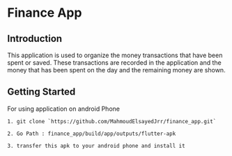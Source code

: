 # **Finance App**


## **Introduction**

  This application is used to organize the money transactions that have been spent or saved. These transactions are recorded in the application and the money that has been spent on the day and the remaining money are shown.

## **Getting Started**

  For using application on android Phone

    1. git clone `https://github.com/MahmoudElsayedJrr/finance_app.git`
    
    2. Go Path : finance_app/build/app/outputs/flutter-apk
    
    3. transfer this apk to your android phone and install it
    


